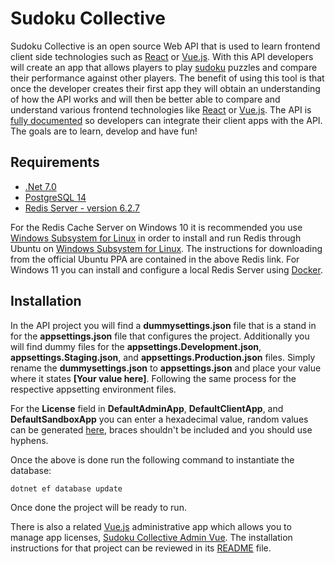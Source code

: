 # Sudoku Collective

Sudoku Collective is an open source Web API that is used to learn frontend client side technologies such as [React](https://reactjs.org/) or [Vue.js](https://vuejs.org/). With this API developers will create an app that allows players to play [sudoku](https://en.wikipedia.org/wiki/Sudoku) puzzles and compare their performance against other players. The benefit of using this tool is that once the developer creates their first app they will obtain an understanding of how the API works and will then be better able to compare and understand various frontend technologies like [React](https://reactjs.org/) or [Vue.js](https://vuejs.org/). The API is [fully documented](https://sudokucollective.com/swagger/index.html) so developers can integrate their client apps with the API. The goals are to learn, develop and have fun!

## Requirements

- [.Net 7.0](https://dotnet.microsoft.com/download/dotnet/7.0)
- [PostgreSQL 14](https://www.postgresql.org/download/)
- [Redis Server - version 6.2.7](https://redis.io/download)

For the Redis Cache Server on Windows 10 it is recommended you use [Windows Subsystem for Linux](https://docs.microsoft.com/en-us/windows/wsl/install-win10) in order to install and run Redis through Ubuntu on [Windows Subsystem for Linux](https://docs.microsoft.com/en-us/windows/wsl/install-win10).  The instructions for downloading from the official Ubuntu PPA are contained in the above Redis link.  For Windows 11 you can install and configure a local Redis Server using [Docker](https://www.docker.com/).

## Installation

In the API project you will find a **dummysettings.json** file that is a stand in for the **appsettings.json** file that configures the project.  Additionally you will find dummy files for the **appsettings.Development.json**, **appsettings.Staging.json**, and **appsettings.Production.json** files.  Simply rename the **dummysettings.json** to **appsettings.json** and place your value where it states **[Your value here]**.  Following the same process for the respective appsetting environment files.

For the **License** field in **DefaultAdminApp**, **DefaultClientApp**, and **DefaultSandboxApp** you can enter a hexadecimal value, random values can be generated [here](https://www.guidgenerator.com/online-guid-generator.aspx), braces shouldn't be included and you should use hyphens.

Once the above is done run the following command to instantiate the database:

`dotnet ef database update`

Once done the project will be ready to run.

There is also a related [Vue.js](https://vuejs.org/) administrative app which allows you to manage app licenses, [Sudoku Collective Admin Vue](https://github.com/Joseph-Anthony-King/SudokuCollective.Admin).  The installation instructions for that project can be reviewed in its [README](https://github.com/Joseph-Anthony-King/SudokuCollective.Admin/blob/master/README.md) file.
